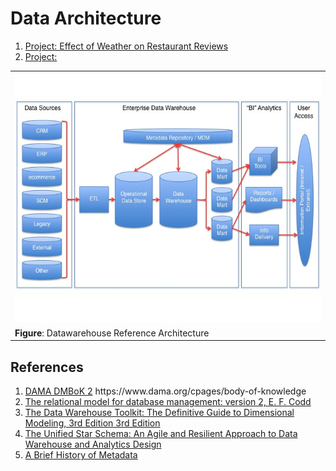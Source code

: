 # Data Architecture

<ol>
 <li><a href='./prj2/Readme.md'>Project: Effect of Weather on Restaurant Reviews</a>
 <li><a href='./prj3/Readme.md'>Project:</a> 
</ol>

<table>
 <tr><td>
  <img src='./img/Datawarehouse_reference_architecture.jpg' width='600' height='400'/>
 </td></tr> 
 <tr><td>
  <b>Figure</b>: Datawarehouse Reference Architecture
 </td></tr> 
</table>

## References
<ol>
 <li> <a href='https://www.dama.org/cpages/body-of-knowledge'>DAMA DMBoK 2</a> https://www.dama.org/cpages/body-of-knowledge
 <li> <a href='https://dl.acm.org/doi/book/10.5555/77708'>The relational model for database management: version 2, E. F. Codd</a>
 <li> <a href='https://www.amazon.com/Data-Warehouse-Toolkit-Definitive-Dimensional/dp/1118530802/'>The Data Warehouse Toolkit: The Definitive Guide to Dimensional Modeling, 3rd Edition 3rd Edition</a>
 <li> <a href='https://www.amazon.com/dp/163462887X'>The Unified Star Schema: An Agile and Resilient Approach to Data Warehouse and Analytics Design</a>
 <li> <a href='https://www.dataversity.net/a-brief-history-of-metadata/'>A Brief History of Metadata</a>
</ol>

